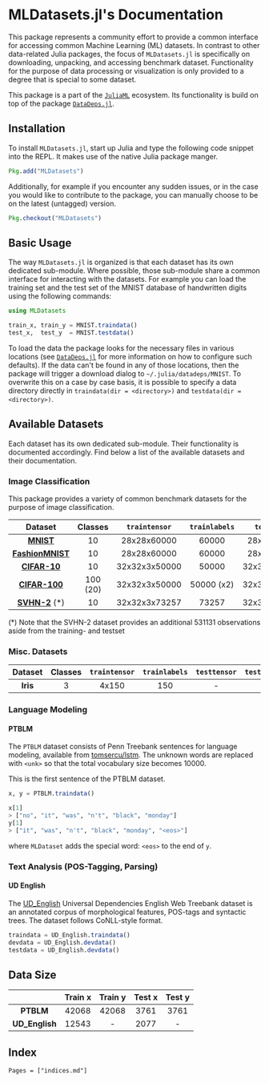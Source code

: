 # MLDatasets.jl's Documentation

This package represents a community effort to provide a common
interface for accessing common Machine Learning (ML) datasets. In
contrast to other data-related Julia packages, the focus of
`MLDatasets.jl` is specifically on downloading, unpacking, and
accessing benchmark dataset. Functionality for the purpose of
data processing or visualization is only provided to a degree
that is special to some dataset.

This package is a part of the
[`JuliaML`](https://github.com/JuliaML) ecosystem. Its
functionality is build on top of the package
[`DataDeps.jl`](https://github.com/oxinabox/DataDeps.jl).

## Installation

To install `MLDatasets.jl`, start up Julia and type the following
code snippet into the REPL. It makes use of the native Julia
package manger.

```julia
Pkg.add("MLDatasets")
```

Additionally, for example if you encounter any sudden issues, or
in the case you would like to contribute to the package, you can
manually choose to be on the latest (untagged) version.

```julia
Pkg.checkout("MLDatasets")
```

## Basic Usage

The way `MLDatasets.jl` is organized is that each dataset has its
own dedicated sub-module. Where possible, those sub-module share
a common interface for interacting with the datasets. For example
you can load the training set and the test set of the MNIST
database of handwritten digits using the following commands:

```julia
using MLDatasets

train_x, train_y = MNIST.traindata()
test_x,  test_y  = MNIST.testdata()
```

To load the data the package looks for the necessary files in
various locations (see
[`DataDeps.jl`](https://github.com/oxinabox/DataDeps.jl#configuration)
for more information on how to configure such defaults). If the
data can't be found in any of those locations, then the package
will trigger a download dialog to `~/.julia/datadeps/MNIST`. To
overwrite this on a case by case basis, it is possible to specify
a data directory directly in `traindata(dir = <directory>)` and
`testdata(dir = <directory>)`.

## Available Datasets

Each dataset has its own dedicated sub-module. 
Their functionality is documented accordingly. 
Find below a list of the available datasets and their documentation.

### Image Classification

This package provides a variety of common benchmark datasets for
the purpose of image classification.

Dataset | Classes | `traintensor` | `trainlabels` | `testtensor` | `testlabels`
:------:|:-------:|:-------------:|:-------------:|:------------:|:------------:
[**MNIST**](https://juliaml.github.io/MLDatasets.jl/latest/datasets/MNIST/) | 10 | 28x28x60000 | 60000 | 28x28x10000 | 10000
[**FashionMNIST**](https://juliaml.github.io/MLDatasets.jl/latest/datasets/FashionMNIST/) | 10 | 28x28x60000 | 60000 | 28x28x10000 | 10000
[**CIFAR-10**](https://juliaml.github.io/MLDatasets.jl/latest/datasets/CIFAR10/) | 10 | 32x32x3x50000 | 50000 | 32x32x3x10000 | 10000
[**CIFAR-100**](https://juliaml.github.io/MLDatasets.jl/latest/datasets/CIFAR100/) | 100 (20) | 32x32x3x50000 | 50000 (x2) | 32x32x3x10000 | 10000 (x2)
[**SVHN-2**](https://juliaml.github.io/MLDatasets.jl/latest/datasets/SVHN2/) (*) | 10 | 32x32x3x73257 | 73257 | 32x32x3x26032 | 26032

(*) Note that the SVHN-2 dataset provides an additional 531131 observations aside from the training- and testset


### Misc. Datasets
Dataset | Classes | `traintensor` | `trainlabels` | `testtensor` | `testlabels`
:------:|:-------:|:-------------:|:-------------:|:------------:|:------------:
**Iris** | 3 | 4x150 | 150 | - | -

### Language Modeling

#### PTBLM

The `PTBLM` dataset consists of Penn Treebank sentences for
language modeling, available from
[tomsercu/lstm](https://github.com/tomsercu/lstm). The unknown
words are replaced with `<unk>` so that the total vocabulary size
becomes 10000.

This is the first sentence of the PTBLM dataset.

```julia
x, y = PTBLM.traindata()

x[1]
> ["no", "it", "was", "n't", "black", "monday"]
y[1]
> ["it", "was", "n't", "black", "monday", "<eos>"]
```

where `MLDataset` adds the special word: `<eos>` to the end of `y`.

### Text Analysis (POS-Tagging, Parsing)

#### UD English

The [UD_English](https://github.com/UniversalDependencies/UD_English-EWT)
Universal Dependencies English Web Treebank dataset is an annotated corpus of morphological features,
POS-tags and syntactic trees. The dataset follows CoNLL-style
format.

```julia
traindata = UD_English.traindata()
devdata = UD_English.devdata()
testdata = UD_English.devdata()
```

## Data Size
|    | Train x | Train y | Test x | Test y |
|:--:|:-------:|:-------:|:------:|:------:|
| **PTBLM** | 42068 | 42068 | 3761 | 3761 |
| **UD_English** | 12543 | - | 2077 | - |


## Index

```@contents
Pages = ["indices.md"]
```
